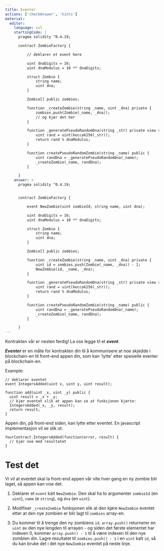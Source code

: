 ```yaml
---
title: Eventer
actions: ['checkAnswer', 'hints']
material:
  editor:
    language: sol
    startingCode: |
      pragma solidity ^0.4.19;

      contract ZombieFactory {

          // deklarer et event here

          uint dnaDigits = 16;
          uint dnaModulus = 10 ** dnaDigits;

          struct Zombie {
              string name;
              uint dna;
          }

          Zombie[] public zombies;

          function _createZombie(string _name, uint _dna) private {
              zombies.push(Zombie(_name, _dna));
              // og kjør det her
          } 

          function _generatePseudoRandomDna(string _str) private view returns (uint) {
              uint rand = uint(keccak256(_str));
              return rand % dnaModulus;
          }

          function createPseudoRandomZombie(string _name) public {
              uint randDna = _generatePseudoRandomDna(_name);
              _createZombie(_name, randDna);
          }

      }
    answer: >
      pragma solidity ^0.4.19;


      contract ZombieFactory {

          event NewZombie(uint zombieId, string name, uint dna);

          uint dnaDigits = 16;
          uint dnaModulus = 10 ** dnaDigits;

          struct Zombie {
              string name;
              uint dna;
          }

          Zombie[] public zombies;

          function _createZombie(string _name, uint _dna) private {
              uint id = zombies.push(Zombie(_name, _dna)) - 1;
              NewZombie(id, _name, _dna);
          } 

          function _generatePseudoRandomDna(string _str) private view returns (uint) {
              uint rand = uint(keccak256(_str));
              return rand % dnaModulus;
          }

          function createPseudoRandomZombie(string _name) public {
              uint randDna = _generatePseudoRandomDna(_name);
              _createZombie(_name, randDna);
          }

      }
---
```


Kontrakten vår er nesten ferdig! La oss legge til et **_event_**.

**_Eventer_** er en måte for kontrakten din til å kommunisere at noe skjedde i blockchain-en til front-end appen din, som kan 'lytte' etter spesielle eventer på blockchain-en.

Example:

```
// deklarer eventet
event IntegersAdded(uint x, uint y, uint result);

function add(uint _x, uint _y) public {
  uint result = _x + _y;
  // kjør eventet slik at appen kan se at funksjonen kjørte:
  IntegersAdded(_x, _y, result);
  return result;
}
```

Appen din, på front-end siden, kan lytte etter eventet. En javascript implementasjon vil se slik ut: 

```
YourContract.IntegersAdded(function(error, result) { 
  // Gjør noe med resultatet
}
```

# Test det

Vi vil at eventet skal la front-end appen vår vite hver gang en ny zombie blir laget, så appen kan vise det.

1. Deklarer et `event` kalt `NewZombie`. Den skal ha to argumenter `zombieId` (en `uint`), `name` (e  `string`), og `dna` (en `uint`).

2. Modifiser `_createZombie` funksjonen slik at den kjøre `NewZombie` eventet etter at den nye zombien er blir lagt til `zombies` array-en. 

3. Du kommer til å trenge den ny zombiens `id`. `array.push()` returnerer en `uint` av den nye lengden til arrayen - og siden det første elementet har indexen 0, kommer `array.push() - 1` til å være indexen til den nye zombien din. Lagre resultatet til `zombies.push() - 1` i en `uint` kalt `id`, så du kan bruke det i det nye `NewZombie` eventet på neste linje.

